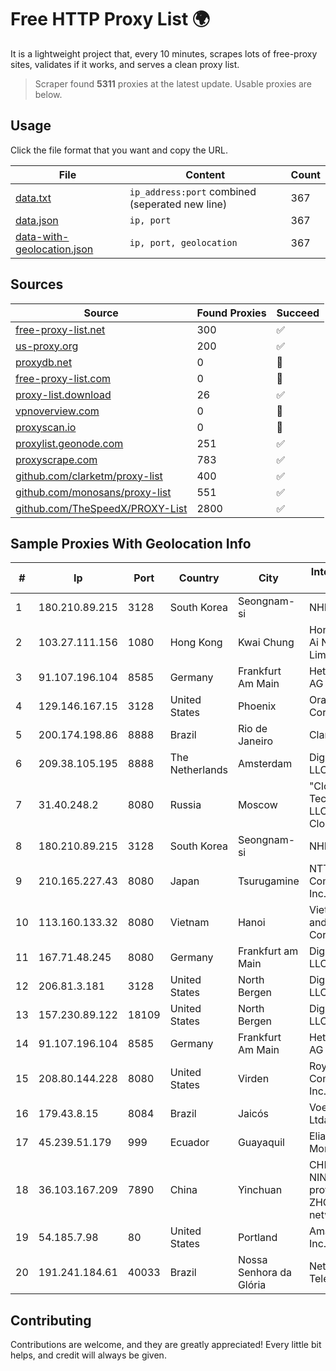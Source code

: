 
# Free HTTP Proxy List 🌍

It is a lightweight project that, every 10 minutes, scrapes lots of free-proxy sites, validates if it works, and serves a clean proxy list.


> Scraper found **5311** proxies at the latest update. Usable proxies are below.

## Usage

Click the file format that you want and copy the URL.


|File|Content|Count|
|----|-------|-----|
|[data.txt](https://raw.githubusercontent.com/themiralay/Proxy-List-World/master/data.txt)|`ip_address:port` combined (seperated new line)|367|
|[data.json](https://raw.githubusercontent.com/themiralay/Proxy-List-World/master/data.json)|`ip, port`|367|
|[data-with-geolocation.json](https://raw.githubusercontent.com/themiralay/Proxy-List-World/master/data-with-geolocation.json)|`ip, port, geolocation`|367|

## Sources

|Source|Found Proxies|Succeed|
|------|-------------|-------|
|[free-proxy-list.net](https://free-proxy-list.net)|300|✅|
|[us-proxy.org](https://www.us-proxy.org)|200|✅|
|[proxydb.net](http://proxydb.net)|0|🚫|
|[free-proxy-list.com](https://free-proxy-list.com/?page=&port=&type%5B%5D=http&type%5B%5D=https&up_time=0&search=Search)|0|🚫|
|[proxy-list.download](https://www.proxy-list.download/HTTP)|26|✅|
|[vpnoverview.com](https://vpnoverview.com/privacy/anonymous-browsing/free-proxy-servers)|0|🚫|
|[proxyscan.io](https://www.proxyscan.io)|0|🚫|
|[proxylist.geonode.com](https://proxylist.geonode.com/api/proxy-list?limit=300&page=1&sort_by=lastChecked&sort_type=desc&protocols=http,https)|251|✅|
|[proxyscrape.com](https://api.proxyscrape.com/v2/?request=displayproxies&protocol=http&timeout=10000&country=all&ssl=all&anonymity=all)|783|✅|
|[github.com/clarketm/proxy-list](https://raw.githubusercontent.com/clarketm/proxy-list/master/proxy-list-raw.txt)|400|✅|
|[github.com/monosans/proxy-list](https://raw.githubusercontent.com/monosans/proxy-list/main/proxies/http.txt)|551|✅|
|[github.com/TheSpeedX/PROXY-List](https://raw.githubusercontent.com/TheSpeedX/PROXY-List/master/http.txt)|2800|✅|


## Sample Proxies With Geolocation Info

|#|Ip|Port|Country|City|Internet Service Provider|
|-|--|----|-------|----|-------------------------|
|1|180.210.89.215|3128|South Korea|Seongnam-si|NHNCLOUD|
|2|103.27.111.156|1080|Hong Kong|Kwai Chung|Hong Kong San Ai Net Int'l Limited|
|3|91.107.196.104|8585|Germany|Frankfurt Am Main|Hetzner Online AG|
|4|129.146.167.15|3128|United States|Phoenix|Oracle Corporation|
|5|200.174.198.86|8888|Brazil|Rio de Janeiro|Claro S.A|
|6|209.38.105.195|8888|The Netherlands|Amsterdam|DigitalOcean, LLC|
|7|31.40.248.2|8080|Russia|Moscow|"Cloud Technologies" LLC trading as Cloud.ru|
|8|180.210.89.215|3128|South Korea|Seongnam-si|NHNCLOUD|
|9|210.165.227.43|8080|Japan|Tsurugamine|NTT PC Communications, Inc.|
|10|113.160.133.32|8080|Vietnam|Hanoi|VietNam Post and Telecom Corporation|
|11|167.71.48.245|8080|Germany|Frankfurt am Main|DigitalOcean, LLC|
|12|206.81.3.181|3128|United States|North Bergen|DigitalOcean, LLC|
|13|157.230.89.122|18109|United States|North Bergen|DigitalOcean, LLC|
|14|91.107.196.104|8585|Germany|Frankfurt Am Main|Hetzner Online AG|
|15|208.80.144.228|8080|United States|Virden|Royell Communications, Inc.|
|16|179.43.8.15|8084|Brazil|Jaicós|Voex Telecom Ltda|
|17|45.239.51.179|999|Ecuador|Guayaquil|Eliana Vanessa Morocho Oña|
|18|36.103.167.209|7890|China|Yinchuan|CHINANET NINGXIA province ZHONGWEI IDC network|
|19|54.185.7.98|80|United States|Portland|Amazon.com, Inc.|
|20|191.241.184.61|40033|Brazil|Nossa Senhora da Glória|NetGloria Telecom|



## Contributing

Contributions are welcome, and they are greatly appreciated! Every
little bit helps, and credit will always be given.

